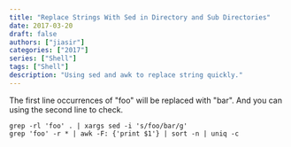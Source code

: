 ```yaml
---
title: "Replace Strings With Sed in Directory and Sub Directories"
date: 2017-03-20
draft: false
authors: ["jiasir"]
categories: ["2017"]
series: ["Shell"]
tags: ["Shell"]
description: "Using sed and awk to replace string quickly."
---
```


The first line occurrences of "foo" will be replaced with "bar". And you can using the second line to check.

```shell
grep -rl 'foo' . | xargs sed -i 's/foo/bar/g'
grep 'foo' -r * | awk -F: {'print $1'} | sort -n | uniq -c
```

